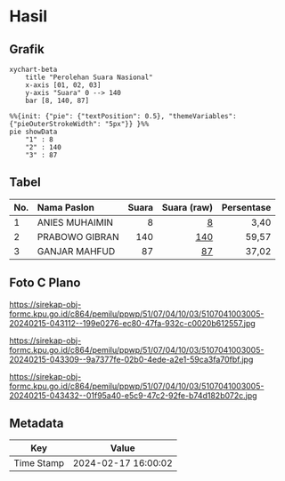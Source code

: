 # Hasil

## Grafik

```mermaid
xychart-beta
    title "Perolehan Suara Nasional"
    x-axis [01, 02, 03]
    y-axis "Suara" 0 --> 140
    bar [8, 140, 87]
```

```mermaid
%%{init: {"pie": {"textPosition": 0.5}, "themeVariables": {"pieOuterStrokeWidth": "5px"}} }%%
pie showData
    "1" : 8
    "2" : 140
    "3" : 87
```

## Tabel

| No. | Nama Paslon    | Suara | Suara (raw) | Persentase |
|:--- |:-------------- | -----:| -----------:| ----------:|
| 1   | ANIES MUHAIMIN | 8     | [8][p-1]    | 3,40       |
| 2   | PRABOWO GIBRAN | 140   | [140][p-2]  | 59,57      |
| 3   | GANJAR MAHFUD  | 87    | [87][p-3]   | 37,02      |


[p-1]: https://github.com/gigit-pemilu/pemilu-2024/blob/main/pilpres/hitung-suara/sub/51-bali/sub/07-karangasem/sub/04-karangasem/sub/1003-padangkerta/sub/005-tps/sub/paslon-1.txt
[p-2]: https://github.com/gigit-pemilu/pemilu-2024/blob/main/pilpres/hitung-suara/sub/51-bali/sub/07-karangasem/sub/04-karangasem/sub/1003-padangkerta/sub/005-tps/sub/paslon-2.txt
[p-3]: https://github.com/gigit-pemilu/pemilu-2024/blob/main/pilpres/hitung-suara/sub/51-bali/sub/07-karangasem/sub/04-karangasem/sub/1003-padangkerta/sub/005-tps/sub/paslon-3.txt

## Foto C Plano

https://sirekap-obj-formc.kpu.go.id/c864/pemilu/ppwp/51/07/04/10/03/5107041003005-20240215-043112--199e0276-ec80-47fa-932c-c0020b612557.jpg

https://sirekap-obj-formc.kpu.go.id/c864/pemilu/ppwp/51/07/04/10/03/5107041003005-20240215-043309--9a7377fe-02b0-4ede-a2e1-59ca3fa70fbf.jpg

https://sirekap-obj-formc.kpu.go.id/c864/pemilu/ppwp/51/07/04/10/03/5107041003005-20240215-043432--01f95a40-e5c9-47c2-92fe-b74d182b072c.jpg


## Metadata

| Key        | Value               |
| ---------- | ------------------- |
| Time Stamp | 2024-02-17 16:00:02 |



